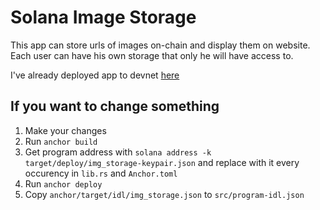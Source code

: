 # Solana Image Storage

This app can store urls of images on-chain and display them on website. Each user can have his own storage that only he will have access to.

I've already deployed app to devnet [here](https://solana-img-storage.vercel.app/)

## If you want to change something

1. Make your changes
2. Run `anchor build`
3. Get program address with `solana address -k target/deploy/img_storage-keypair.json` and replace with it every occurency in `lib.rs` and `Anchor.toml`
4. Run `anchor deploy`
5. Copy `anchor/target/idl/img_storage.json` to `src/program-idl.json`

